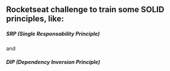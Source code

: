 ## Rocketseat challenge to train some SOLID principles, like:

##### SRP (Single Responsability Principle)

and

##### DIP (Dependency Inversion Principle)
